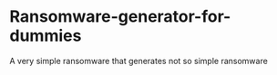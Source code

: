 # Ransomware-generator-for-dummies
A very simple ransomware that generates not so simple ransomware
